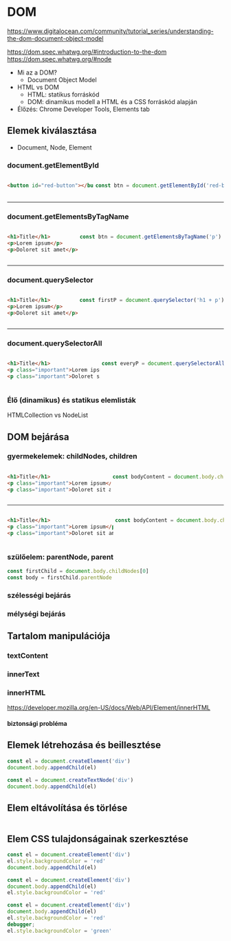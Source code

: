 # DOM

https://www.digitalocean.com/community/tutorial_series/understanding-the-dom-document-object-model

https://dom.spec.whatwg.org/#introduction-to-the-dom
https://dom.spec.whatwg.org/#node


- Mi az a DOM?
    - Document Object Model
- HTML vs DOM
    - HTML: statikus forráskód
    - DOM: dinamikus modell a HTML és a CSS forráskód alapján
- Élőzés: Chrome Developer Tools, Elements tab

## Elemek kiválasztása

- Document, Node, Element

### document.getElementById
<div style="display: flex">

```html
<button id="red-button"></button>
```

&nbsp;

```js
const btn = document.getElementById('red-button')
```

</div>

---

### document.getElementsByTagName
<div style="display: flex">

```html
<h1>Title</h1>
<p>Lorem ipsum</p>
<p>Doloret sit amet</p>
```

&nbsp;

```js
const btn = document.getElementsByTagName('p')
```

</div>

---

### document.querySelector
<div style="display: flex">

```html
<h1>Title</h1>
<p>Lorem ipsum</p>
<p>Doloret sit amet</p>
```

&nbsp;

```js
const firstP = document.querySelector('h1 + p')
```

</div>

---

### document.querySelectorAll
<div style="display: flex">

```html
<h1>Title</h1>
<p class="important">Lorem ipsum</p>
<p class="important">Doloret sit amet</p>
```

&nbsp;

```js
const everyP = document.querySelectorAll('.important')
```

</div>

### Élő (dinamikus) és statikus elemlisták

HTMLCollection vs NodeList

## DOM bejárása

### gyermekelemek: childNodes, children

<div style="display: flex">

```html
<h1>Title</h1>
<p class="important">Lorem ipsum</p>
<p class="important">Doloret sit amet</p>
```

&nbsp;

```js
const bodyContent = document.body.childNodes
```

</div>

---

<div style="display: flex">

```html
<h1>Title</h1>
<p class="important">Lorem ipsum</p>
<p class="important">Doloret sit amet</p>
```

&nbsp;

```js
const bodyContent = document.body.children
```

</div>


### szülőelem: parentNode, parent

```js
const firstChild = document.body.childNodes[0]
const body = firstChild.parentNode
```

### szélességi bejárás

### mélységi bejárás

## Tartalom manipulációja

### textContent

### innerText

### innerHTML

https://developer.mozilla.org/en-US/docs/Web/API/Element/innerHTML

#### biztonsági probléma

## Elemek létrehozása és beillesztése


```js
const el = document.createElement('div')
document.body.appendChild(el)
```

```js
const el = document.createTextNode('div')
document.body.appendChild(el)
```

## Elem eltávolítása és törlése

```js
```

## Elem CSS tulajdonságainak szerkesztése

```js
const el = document.createElement('div')
el.style.backgroundColor = 'red'
document.body.appendChild(el)
```

```js
const el = document.createElement('div')
document.body.appendChild(el)
el.style.backgroundColor = 'red'
```

```js
const el = document.createElement('div')
document.body.appendChild(el)
el.style.backgroundColor = 'red'
debugger;
el.style.backgroundColor = 'green'